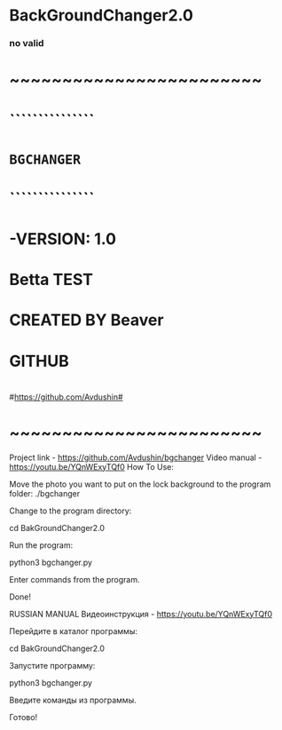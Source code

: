 # BackGroundChanger2.0
### no valid

#  ~~~~~~~~~~~~~~~~~~~~~~~~  #
#			                    #
#    ```````````````	        #
#    `BGCHANGER    `	        #
#    ```````````````	        #			
#   -VERSION: 1.0	           #
#	  Betta TEST	           #
#			                    #
#  CREATED BY Beaver  	     #
#       GITHUB		           #
#			                    #
#https://github.com/Avdushin#
# ~~~~~~~~~~~~~~~~~~~~~~~~ #


Project link - https://github.com/Avdushin/bgchanger
Video manual - https://youtu.be/YQnWExyTQf0
   How To Use:
   
Move the photo you want to put on the lock background to the program folder: ./bgchanger

Change to the program directory:

cd BakGroundChanger2.0

Run the program:

python3 bgchanger.py

Enter commands from the program.

Done!

   RUSSIAN MANUAL
Видеоинструкция - https://youtu.be/YQnWExyTQf0

Перейдите в каталог программы:

cd BakGroundChanger2.0

Запустите программу:

python3 bgchanger.py

Введите команды из программы.

Готово!
